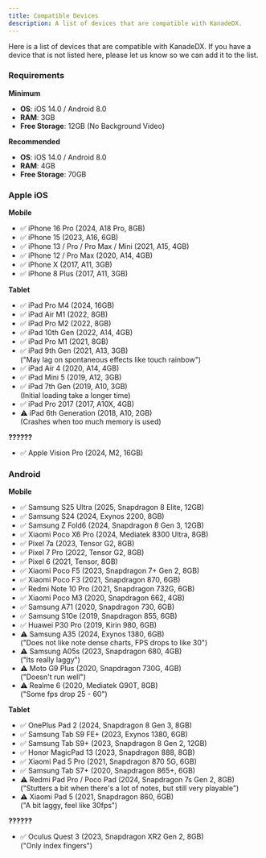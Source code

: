 ```yaml
---
title: Compatible Devices
description: A list of devices that are compatible with KanadeDX.
---
```


Here is a list of devices that are compatible with KanadeDX. If you have a device that is not listed here, please let us know so we can add it to the list.

### Requirements

**Minimum**

- **OS**: iOS 14.0 / Android 8.0
- **RAM**: 3GB
- **Free Storage**: 12GB (No Background Video)

**Recommended**

- **OS**: iOS 14.0 / Android 8.0
- **RAM**: 4GB
- **Free Storage**: 70GB

### Apple iOS

**Mobile**

- ✅ iPhone 16 Pro (2024, A18 Pro, 8GB)
- ✅ iPhone 15 (2023, A16, 6GB)
- ✅ iPhone 13 / Pro / Pro Max / Mini (2021, A15, 4GB)
- ✅ iPhone 12 / Pro Max (2020, A14, 4GB)
- ✅ iPhone X (2017, A11, 3GB)
- ✅ iPhone 8 Plus (2017, A11, 3GB)

**Tablet**

- ✅ iPad Pro M4 (2024, 16GB)
- ✅ iPad Air M1 (2022, 8GB)
- ✅ iPad Pro M2 (2022, 8GB)
- ✅ iPad 10th Gen (2022, A14, 4GB)
- ✅ iPad Pro M1 (2021, 8GB)
- ✅ iPad 9th Gen (2021, A13, 3GB)  
  ("May lag on spontaneous effects like touch rainbow")
- ✅ iPad Air 4 (2020, A14, 4GB)
- ✅ iPad Mini 5 (2019, A12, 3GB)
- ✅ iPad 7th Gen (2019, A10, 3GB)  
  (Initial loading take a longer time)
- ✅ iPad Pro 2017 (2017, A10X, 4GB)
- ⚠️ iPad 6th Generation (2018, A10, 2GB)  
  (Crashes when too much memory is used)

**??????**

- ✅ Apple Vision Pro (2024, M2, 16GB)

### Android

**Mobile**

* ✅ Samsung S25 Ultra (2025, Snapdragon 8 Elite, 12GB)
* ✅ Samsung S24 (2024, Exynos 2200, 8GB)
* ✅ Samsung Z Fold6 (2024, Snapdragon 8 Gen 3, 12GB)
* ✅ Xiaomi Poco X6 Pro (2024, Mediatek 8300 Ultra, 8GB)
* ✅ Pixel 7a (2023, Tensor G2, 8GB)
* ✅ Pixel 7 Pro (2022, Tensor G2, 8GB)
* ✅ Pixel 6 (2021, Tensor, 8GB)
* ✅ Xiaomi Poco F5 (2023, Snapdragon 7+ Gen 2, 8GB)
* ✅ Xiaomi Poco F3 (2021, Snapdragon 870, 6GB)
* ✅ Redmi Note 10 Pro (2021, Snapdragon 732G, 6GB)
* ✅ Xiaomi Poco M3 (2020, Snapdragon 662, 4GB)
* ✅ Samsung A71 (2020, Snapdragon 730, 6GB)
* ✅ Samsung S10e (2019, Snapdragon 855, 6GB)
* ✅ Huawei P30 Pro (2019, Kirin 980, 6GB)
* ⚠️ Samsung A35 (2024, Exynos 1380, 6GB)  
  ("Does not like note dense charts, FPS drops to like 30")
* ⚠️ Samsung A05s (2023, Snapdragon 680, 4GB)  
  ("Its really laggy")
* ⚠️ Moto G9 Plus (2020, Snapdragon 730G, 4GB)  
  ("Doesn't run well")
* ⚠️ Realme 6 (2020, Mediatek G90T, 8GB)  
  ("Some fps drop 25 - 60")

**Tablet**

- ✅ OnePlus Pad 2 (2024, Snapdragon 8 Gen 3, 8GB)
- ✅ Samsung Tab S9 FE+ (2023, Exynos 1380, 6GB)
- ✅ Samsung Tab S9+ (2023, Snapdragon 8 Gen 2, 12GB)
- ✅ Honor MagicPad 13 (2023, Snapdragon 888, 8GB)
- ✅ Xiaomi Pad 5 Pro (2021, Snapdragon 870 5G, 6GB)
- ✅ Samsung Tab S7+ (2020, Snapdragon 865+, 6GB)
- ⚠️ Redmi Pad Pro / Poco Pad (2024, Snapdragon 7s Gen 2, 8GB)  
  ("Stutters a bit when there's a lot of notes, but still very playable")
- ⚠️ Xiaomi Pad 5 (2021, Snapdragon 860, 6GB)  
  ("A bit laggy, feel like 30fps")

**??????**

- ✅ Oculus Quest 3 (2023, Snapdragon XR2 Gen 2, 8GB)  
  ("Only index fingers")
